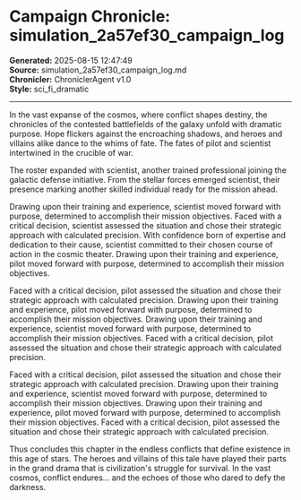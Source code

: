 # Campaign Chronicle: simulation_2a57ef30_campaign_log

**Generated:** 2025-08-15 12:47:49  
**Source:** simulation_2a57ef30_campaign_log.md  
**Chronicler:** ChroniclerAgent v1.0  
**Style:** sci_fi_dramatic  

---

In the vast expanse of the cosmos, where conflict shapes destiny, the chronicles of the contested battlefields of the galaxy unfold with dramatic purpose. Hope flickers against the encroaching shadows, and heroes and villains alike dance to the whims of fate. The fates of pilot and scientist intertwined in the crucible of war.

The roster expanded with scientist, another trained professional joining the galactic defense initiative. From the stellar forces emerged scientist, their presence marking another skilled individual ready for the mission ahead. 

Drawing upon their training and experience, scientist moved forward with purpose, determined to accomplish their mission objectives. Faced with a critical decision, scientist assessed the situation and chose their strategic approach with calculated precision. With confidence born of expertise and dedication to their cause, scientist committed to their chosen course of action in the cosmic theater. Drawing upon their training and experience, pilot moved forward with purpose, determined to accomplish their mission objectives. 

Faced with a critical decision, pilot assessed the situation and chose their strategic approach with calculated precision. Drawing upon their training and experience, pilot moved forward with purpose, determined to accomplish their mission objectives. Drawing upon their training and experience, scientist moved forward with purpose, determined to accomplish their mission objectives. Faced with a critical decision, pilot assessed the situation and chose their strategic approach with calculated precision. 

Faced with a critical decision, pilot assessed the situation and chose their strategic approach with calculated precision. Drawing upon their training and experience, scientist moved forward with purpose, determined to accomplish their mission objectives. Drawing upon their training and experience, pilot moved forward with purpose, determined to accomplish their mission objectives. Faced with a critical decision, pilot assessed the situation and chose their strategic approach with calculated precision.

Thus concludes this chapter in the endless conflicts that define existence in this age of stars. The heroes and villains of this tale have played their parts in the grand drama that is civilization's struggle for survival. In the vast cosmos, conflict endures... and the echoes of those who dared to defy the darkness.